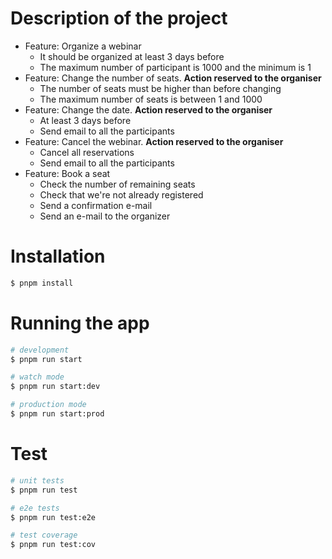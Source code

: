 # Description of the project

- Feature: Organize a webinar
  - It should be organized at least 3 days before
  - The maximum number of participant is 1000 and the minimum is 1
- Feature: Change the number of seats. **Action reserved to the organiser**
  - The number of seats must be higher than before changing
  - The maximum number of seats is between 1 and 1000
- Feature: Change the date. **Action reserved to the organiser**
  - At least 3 days before
  - Send email to all the participants
- Feature: Cancel the webinar. **Action reserved to the organiser**
  - Cancel all reservations
  - Send email to all the participants
- Feature: Book a seat
  - Check the number of remaining seats
  - Check that we're not already registered
  - Send a confirmation e-mail
  - Send an e-mail to the organizer

# Installation

```bash
$ pnpm install
```

# Running the app

```bash
# development
$ pnpm run start

# watch mode
$ pnpm run start:dev

# production mode
$ pnpm run start:prod
```

# Test

```bash
# unit tests
$ pnpm run test

# e2e tests
$ pnpm run test:e2e

# test coverage
$ pnpm run test:cov
```

